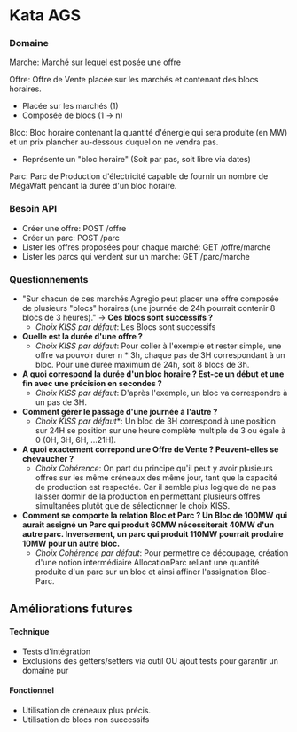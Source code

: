 # Kata AGS

### Domaine

Marche: Marché sur lequel est posée une offre

Offre: Offre de Vente placée sur les marchés et contenant des blocs horaires.

- Placée sur les marchés (1)
- Composée de blocs (1 -> n)

Bloc: Bloc horaire contenant la quantité d'énergie qui sera produite (en MW) et un prix plancher au-dessous duquel on ne
vendra pas.

- Représente un "bloc horaire" (Soit par pas, soit libre via dates)

Parc: Parc de Production d'électricité capable de fournir un nombre de MégaWatt pendant la durée d'un bloc horaire.

### Besoin API

- Créer une offre: POST /offre
- Créer un parc: POST /parc
- Lister les offres proposées pour chaque marché: GET /offre/marche
- Lister les parcs qui vendent sur un marche: GET /parc/marche

### Questionnements

- "Sur chacun de ces marchés Agregio peut placer une offre composée de plusieurs "blocs" horaires (une journée de 24h
  pourrait contenir 8 blocs de 3 heures)." -> **Ces blocs sont successifs ?**
    - *Choix KISS par défaut*: Les Blocs sont successifs
- **Quelle est la durée d'une offre ?**
    - *Choix KISS par défaut*: Pour coller à l'exemple et rester simple, une offre va pouvoir durer n * 3h, chaque pas
      de 3H correspondant à un bloc. Pour une durée maximum de 24h, soit 8 blocs de 3h.
- **A quoi correspond la durée d'un bloc horaire ? Est-ce un début et une fin avec une précision en secondes ?**
    - *Choix KISS par défaut*: D'après l'exemple, un bloc va correspondre à un pas de 3H.
- **Comment gérer le passage d'une journée à l'autre ?**
  - *Choix KISS par défaut**: Un bloc de 3H correspond à une position sur 24H se position sur une heure complète multiple de 3 ou égale à 0 (0H, 3H, 6H, ...21H).
- **A quoi exactement correpond une Offre de Vente ? Peuvent-elles se chevaucher ?**
  - *Choix Cohérence*: On part du principe qu'il peut y avoir plusieurs offres sur les même créneaux des même jour, tant que la capacité de production est respectée. Car il semble plus logique de ne pas laisser dormir de la production en permettant plusieurs offres simultanées plutôt que de sélectionner le choix KISS.
- **Comment se comporte la relation Bloc et Parc ? Un Bloc de 100MW qui aurait assigné un Parc qui produit 60MW
  nécessiterait 40MW d'un autre parc. Inversement, un parc qui produit 110MW pourrait produire 10MW pour un autre bloc.**
    - *Choix Cohérence par défaut*: Pour permettre ce découpage, création d'une notion intermédiaire AllocationParc
      reliant une quantité produite d'un parc sur un bloc et ainsi affiner l'assignation Bloc-Parc.

## Améliorations futures
#### Technique
- Tests d'intégration
- Exclusions des getters/setters via outil OU ajout tests pour garantir un domaine pur

#### Fonctionnel
- Utilisation de créneaux plus précis.
- Utilisation de blocs non successifs